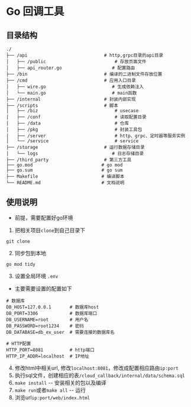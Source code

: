 # Go 回调工具

## 目录结构

```
./
├── /api                             # http,grpc目录的api目录
│   ├── /public                          # 存放页面文件
│   ├── api_router.go                   # 配置路由
├── /bin                             # 编译的二进制文件存放位置
├── /cmd                             # 应用入口目录
│   ├── wire.go                         # 生成依赖注入
│   └── main.go                         # main函数
├── /internal                        # 封装内部实现
├── /scripts                         # 脚本
│   ├── /biz                             # usecase
│   ├── /conf                            # 读取配置目录
│   ├── /data                            # 仓库
│   ├── /pkg                             # 封装工具包
│   ├── /server                          # http、grpc、定时器等服务实例
│   └── /service                         # service
├── /storage                         # 运行数据存储目录
│   └── logs                            # 日志存储目录
├── /third_party                     # 第三方工具
├── go.mod                          # go mod
├── go.sum                          # go sum
├── Makefile                        # 编译脚本
└── README.md                       # 文档说明
```

## 使用说明

* 前提，需要配置好go环境

1. 把相关项目`clone`到自己目录下
```shell
git clone 
```

2. 同步包到本地
```shell
go mod tidy
```

3. 设置全局环境 `.env`
 - 主要需要设置的配置如下

```
# 数据库
DB_HOST=127.0.0.1       # 数据库host
DB_PORT=3306            # 数据库端口
DB_USERNAME=root        # 用户名
DB_PASSWORD=root1234    # 密码
DB_DATABASE=db_ex_user  # 需要连接的数据库名

# HTTP配置
HTTP_PORT=8081          # http端口
HTTP_IP_ADDR=localhost  # IP地址
```

4. 修改html中相关url, 修改`localhost:8081`，修改成配置相应路由`ip:port`
5. 执行sql文件，创建相应的表`/cloud_callback/internal/data/schema.sql`
6. `make install` -- 安装相关的包以及编译
7. `make run`或者`make all` -- 运行
7. 浏览url`ip:port/web/index.html`
